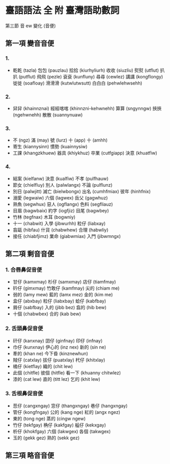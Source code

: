 # 臺語語法 全 附 臺灣語助數詞

第三節 音 ew 變化 (音便)

## 第一項 變音音便

### 1.

* 乾乾 (tazla) 包包 (pauzlau) 拾拾 (kiurhyliurh) 收收 (siuzliu) 熨熨 (utflut) 扒扒 (putflut) 飛飛 (pezle) 袞袞 (kunfluny) 尋尋 (cewlez) 講講 (kongflongy) 徙徙 (soafloay) 滑滑滑 (kutwlutwsutt) 白白白 (pehwlehwsehh)

### 2.

* 舁舁 (khainnznai) 經經喀喀 (khinnzni-kehwnehh) 算算 (sngynngw) 挾挾 (ngehwnehh) 散散 (suannynuaw)

### 3.

* 不 (ngz) 滿 (may) 號 (lurz) 十 (app) 十 (amhh)
* 寄生 (kiannysinn) 慣勢 (kuainnysiw)
* 工課 (khangzkhuew) 器具 (khiykhuz) 卒業 (cutfgiapp) 決意 (khuatfiw)

### 4.
* 結案 (kielfanw) 決意 (kualfiw) 不孝 (pulfhauw)
* 節女 (chielfluy) 別人 (palwlangx) 不論 (pulflunz)
* 別日 (palwjitt) 滅亡 (bielwbongx) 出名 (cumhfmiax) 彼年 (hinhfnix)
* 溺愛 (legwaiw) 六個 (lagwex) 岳父 (gagwhuz)
* 熟魚 (segwhux) 惡人 (ogflangx) 色料 (segfliauz)
* 目眉 (bagwbaix) 約字 (iogfjiz) 目尾 (bagwbey)
* 竹林 (tegfnax) 木耳 (bogwniy)
* 十一 (chabwit) 入學 (jibwurhh) 粒仔 (liabxay)
* 翕甌 (hibfau) 什貨 (chabwhew) 合理 (habwliy)
* 接任 (chiabfjimz) 業命 (giabwmiax) 入門 (jibwmngx)

## 第二項 剩音音便

### 1. 合唇鼻促音便

* 甘仔 (kamxmay) 杉仔 (samxmay) 店仔 (tiamfmay)
* 砛仔 (gimxmay) 竹敢仔 (kamfmay) 尖的 (chiam me)
* 弱的 (lamy mew) 藍的 (lamx mez) 金的 (kim me)
* 盒仔 (abxbay) 粒仔 (liabxbay) 蛤仔 (kabfbay)
* 屑仔 (sabfbay) 入的 (jibb bez) 翕的 (hib bew)
* 十個 (chabwbex) 合的 (kab bew)

### 2. 舌頭鼻促音便

* 矸仔 (kanxnay) 囝仔 (ginfnay) 印仔 (infnay)
* 巾仔 (kunxnay) 伊心的 (inz nex) 新的 (sin ne)
* 牽的 (khan ne) 今下昏 (kinznewhun)
* 賊仔 (catxlay) 拔仔 (puatxlay) 杙仔 (khitxlay)
* 橘仔 (kietflay) 織的 (chit lew)
* 此個 (chitfle) 彼個 (hitfle) 看一下 (khuanny chitwlez)
* 漆的 (cat lew) 直的 (titt lez) 乞的 (khit lew)

### 3. 舌根鼻促音便

* 䓤仔 (cangxngay) 窓仔 (thangxngay) 巷仔 (hangxngay)
* 管仔 (kongfngay) 公的 (kang nge) 紅的 (angx ngez)
* 東的 (tong nge) 蒸的 (cingw ngew)
* 竹仔 (tekfgay) 桷仔 (kakfgay) 艗仔 (kekxgay)
* 析仔 (khokfgay) 六個 (lakwgex) 各個 (takwgex)
* 玉的 (gekk gez) 熟的 (sekk gez)

## 第三項 略音音便
